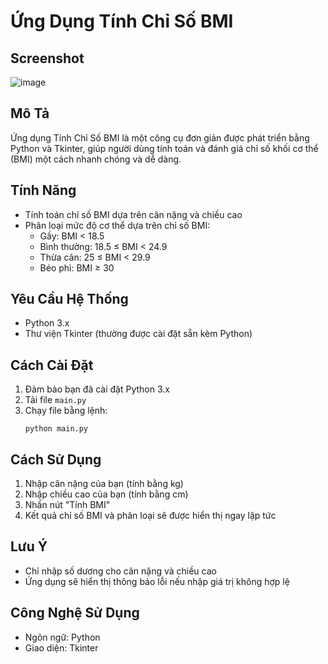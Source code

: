 # Ứng Dụng Tính Chỉ Số BMI

## Screenshot
![image](https://github.com/user-attachments/assets/a1e86b40-d7ef-42c7-aab4-9d9b1dff0d3d)

## Mô Tả

Ứng dụng Tính Chỉ Số BMI là một công cụ đơn giản được phát triển bằng Python và Tkinter, giúp người dùng tính toán và đánh giá chỉ số khối cơ thể (BMI) một cách nhanh chóng và dễ dàng.

## Tính Năng

- Tính toán chỉ số BMI dựa trên cân nặng và chiều cao
- Phân loại mức độ cơ thể dựa trên chỉ số BMI:
  - Gầy: BMI < 18.5
  - Bình thường: 18.5 ≤ BMI < 24.9
  - Thừa cân: 25 ≤ BMI < 29.9
  - Béo phì: BMI ≥ 30

## Yêu Cầu Hệ Thống

- Python 3.x
- Thư viện Tkinter (thường được cài đặt sẵn kèm Python)

## Cách Cài Đặt

1. Đảm bảo bạn đã cài đặt Python 3.x
2. Tải file `main.py`
3. Chạy file bằng lệnh:
   ```
   python main.py
   ```

## Cách Sử Dụng

1. Nhập cân nặng của bạn (tính bằng kg)
2. Nhập chiều cao của bạn (tính bằng cm)
3. Nhấn nút "Tính BMI"
4. Kết quả chỉ số BMI và phân loại sẽ được hiển thị ngay lập tức

## Lưu Ý

- Chỉ nhập số dương cho cân nặng và chiều cao
- Ứng dụng sẽ hiển thị thông báo lỗi nếu nhập giá trị không hợp lệ

## Công Nghệ Sử Dụng

- Ngôn ngữ: Python
- Giao diện: Tkinter
